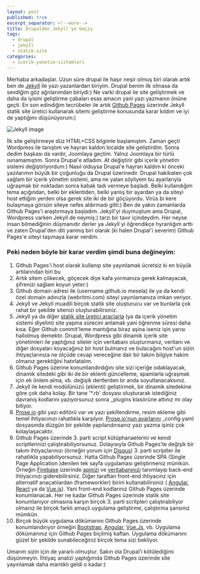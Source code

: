 ```yaml
---
layout: post
published: true
excerpt_separator: <!--more-->
title: Drupalden Jekyll'ye Geçiş
tags:
  - drupal
  - jekyll
  - statik-site
categories:
  - icerik-yonetim-sistemleri
---
```

Merhaba arkadaşlar. Uzun süre drupal ile haşır neşir olmuş biri olarak artık ben de [Jekyll](https://jekyllrb.com/) ile yazı yazanlardan biriyim. Drupal benim ilk olmasa da sevdiğim göz ağrılarımdan biriydi:) Ne varki drupal ile site geliştirmek ve daha da iyisini geliştirme çabaları esas amacın yani yazı yazmanın önüne geçti. En son edindiğim tecrübeler ile artık [Github Pages](https://pages.github.com/) üzerinde Jekyll statik site üretici kullanarak sitemi geliştirme konusunda karar kıldım ve iyi de yaptığımı düşünüyorum:) 

<!--more-->

![Jekyll image](https://jekyllrb.com/img/logo-2x.png)

İlk site geliştirmeye düz HTML+CSS bilgimle başlamıştım. Zaman geçti Wordpress ile tanıştım ve hayran kaldım localde site geliştirdim. Sonra dedim başkası da vardır, Joomlaya geçtim. Yalnız Joomlaya bir türlü ısınamamıştım. Sonra Drupal'e atladım. At değiştirir gibi içerik yönetim sistemi değiştiriyordum:) Nasıl olduysa Drupal'e hayran kaldım ki önceki yazılarımın büyük bir çoğunluğu da Drupal üzerinedir. Drupal hakikaten çok sağlam bir içerik yönetim sistemi, ama ne yalan söyliyem bu ayarlarıyla uğraşmak bir noktadan sonra kabak tadı vermeye başladı. Belki kullandığım tema açığından, belki bir eklentiden, belki yanlış bir ayardan ya da siteyi  host ettiğim yerden olsa gerek site iki de bir göçüyordu. Virüs bi kere bulaşmaya görsün siteye nefes aldırmadı gitti:) Ben de yakın zamanlarda Github Pages'i araştırmaya başladım. Jekyll'yi duymuştum ama Drupal, Wordpress varken Jekyll de neymiş:) tarzı bir tavır içindeydim. Her neyse insan bilmediğinin düşmanıdır derler ya Jekyll yi öğrendikçe hyranlığım arttı ve zaten Drupal'den dili yanmış biri olarak (ki halen Drupal'i severim) Github Pages'e siteyi taşımaya karar verdim.

### Peki neden böyle bir karar verdim şimdi buna değineyim:

1. Github Pages'i host olarak kullanıp site yayınlamak ücretsiz ki en büyük artılarından biri bu
2. Artık sitem çökecek, göçecek diye kafa yormanıza gerek kalmayacak, şifrenizi sağlam koyun yeter:)
3. Github domain adresi ile (username.github.io mesela) ile ya da kendi özel domain adınızla (webritmi.com) siteyi yayınlamanıza imkan veriyor.
4. Jekyll ve Jekyll muadili birçok statik site oluşturucu var ve bunlarla çok rahat bir şekilde sitenizi oluşturabilirsiniz. 
5. Jekyll ya da diğer [statik site üretici araçlarla](https://www.staticgen.com/) (ya da içerik yönetim sistemi diyelim) site yapma sürecini anlamak yani öğrenme süresi daha kısa. Eğer Github commit'leme mantığına biraz aşina iseniz işin yarısı hallolmuş demektir. Drupal, Wordpress gibi dinamik içerik site yönetimleri ile yaptığınız siteler için veritabanı oluşturmanız, veritanı ve diğer dosyaları koyacağınız bir host bulmanız ve bulacağını host'un sizin ihtiyaçlarınıza ne ölçüde cevap vereceğine dair bir takım bilgiye hakim olmanız gerektiğini hatırlatalım.  
6. Github Pages üzerine konumlandırdığını site sizi içeriğe odaklayacak, dinamik sitedeki gibi iki de bir eklenti güncelleme, spamlarla uğraşmak için ek önlem alma, vb. değişik dertlerden br anda soyutlanacaksınız.
7. Jekyll ile kendi modülünüzü (eklenti) geliştirmek, bir dinamik sitedekine göre çok daha kolay. Bir tane '*.rb' dosyası oluşturarak istediğiniz davranış kodlarını yazıyorsunuz sonra _plugins klasörüne attınız mı olay bitiyor. 
8. [Prose.io](http://prose.io/) gibi yazı editörü var ve yazı şekillendirme, resim ekleme gibi temel ihtiyacınızı rahatlıkla karşılyor. [Prose.io'nun ayarlarını](https://github.com/prose/prose/wiki/Prose-Configuration) _config.yaml dosyasında düzgün bir şekilde yapılandırısanız yazı yazma işiniz çok kolaylaşacaktır.
9. Github Pages üzerinde 3. parti script kütüphanaelerini ve kendi scriptlerinizi çalıştırabiliyorsunuz. Dolayısıyla Github Pages'te değişik bir takım ihtiyaçlarınızı (örneğin yorum için [Disqus](https://disqus.com/)) 3. parti scriptler ile rahatlıkla yapabiliyorsunuz. Hatta Github Pages üzerinde SPA (Single Page Application )denilen tek sayfa uygulaması geliştirmeniz mümkün. Örneğin [Firebase](https://firebase.google.com/) üzerinde [apinizi](https://firebase.google.com/docs/reference/) ve [veritabanınızı](https://firebase.google.com/docs/database/) tanımlayıp back-end ihtiyacınızı giderebilirsiniz. Diğer taraftan front-end ihtiyacınz için alternatif anaçatılardan (frameworkler) birini kullanabilirsiniz ( [Angular](https://angular.io/), [React](https://reactjs.org/) ya da [Vue.js](https://vuejs.org/)). Yani front-end kodlarınız Github Pages üzerinde konumlanacak. Her ne kadar Github Pages üzerinde statik site konumlanıyor olmasına karşın birçok 3. parti scritpleri çalıştırabiliyor olmanız ile birçok farklı amaçlı uygulama geliştirme, çalıştırma şansınız mümkün.
10. Birçok büyük uygulama dökümanını Github Pages üzerinde konumlandırıyor örneğin [Bootstrap](https://github.com/twbs/bootstrap), [Angular](https://github.com/angular/angular), [Vue.Js](https://github.com/vuejs/vue), vb. Uygulama dökümanınız için Github Pages biçilmiş kaftan. Uygulama dökümanını güzel bir şekilde sunabileceğiniz birçok tema sizi bekliyor.

Umarım sizin için de yararlı olmuştur. Sakın ola Drupal'i kötülediğimi düşünmeyin. İhtiyaç analizi yaptığımda Github Pages üzerinde site yayınlamak daha mantıklı geldi o kadar:)
